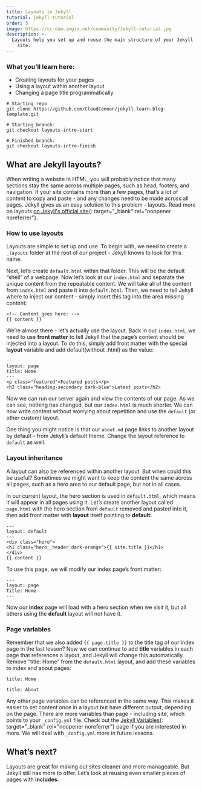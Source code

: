 ```yaml
---
title: Layouts in Jekyll
tutorial: jekyll-tutorial
order: 5
image: https://cc-dam.imgix.net/community/Jekyll-tutorial.jpg
description: >-
  Layouts help you set up and reuse the main structure of your Jekyll
    site.
---
```


### What you’ll learn here:

* Creating layouts for your pages
* Using a layout within another layout
* Changing a page title programmatically

```shell
# Starting repo
git clone https://github.com/CloudCannon/jekyll-learn-blog-template.git

# Starting branch:
git checkout layouts-intro-start

# Finished branch:
git checkout layouts-intro-finish
```


## What are Jekyll layouts?

When writing a website in HTML, you will probably notice that many sections stay the same across multiple pages, such as head, footers, and navigation. If your site contains more than a few pages, that’s a lot of content to copy and paste - and any changes need to be made across all pages. Jekyll gives us an easy solution to this problem - layouts. Read more on layouts [on Jekyll's official site](https://jekyllrb.com/docs/layouts/){: target="_blank" rel="noopener noreferrer"}.

### How to use layouts

Layouts are simple to set up and use. To begin with, we need to create a `_layouts`&nbsp;folder at the root of our project - Jekyll knows to look for this name.

Next, let’s create `default.html` within that folder. This will be the default “shell” of a webpage. Now let’s look at our `index.html`&nbsp;and separate the unique content from the repeatable content. We will take all of the content from `index.html` and paste it into `default.html`. Then, we need to tell Jekyll where to inject our content - simply insert this tag into the area missing content:

```plaintext
<!-- Content goes here: -->
{{ content }}

```

We’re almost there - let’s actually use the layout. Back in our `index.html`, we need to use **front matter** to tell Jekyll that the page’s content should be injected into a layout. To do this, simply add front matter with the special **layout** variable and add default(without .html) as the value:

```plaintext
---
layout: page
title: Home
---
<p class="featured">Featured posts</p>
<h2 class="heading-secondary dark-blue">Latest posts</h2>
```

Now we can run our server again and view the contents of our page. As we can see, nothing has changed, but our `index.html` is much shorter. We can now write content without worrying about repetition and use the `default` (or other custom) layout.

One thing you might notice is that our `about.md` page links to another layout by default - from Jekyll’s default theme. Change the layout reference to `default` as well.

### Layout inheritance

A layout can also be referenced within another layout. But when could this be useful? Sometimes we might want to keep the content the same across all pages, such as a hero area to our default page, but not in all cases.

In our current layout, the hero section is used in `default.html`, which means it will appear in all pages using it. Let’s create another layout called `page.html` with the hero section from `default` removed and pasted into it, then add front matter with **layout** itself pointing to **default:**

```plaintext
---
layout: default
---
<div class="hero">
<h1 class="hero__header dark-orange">{{ site.title }}</h1>
</div>
{{ content }}

```

To use this page, we will modify our index page’s front matter:

```plaintext
---
layout: page
Title: Home
---
```

Now our **index** page will load with a hero section when we visit it, but all others using the **default** layout will not have it.

### Page variables

Remember that we also added `{{ page.title }}` to the title tag of our index page in the last lesson? Now we can continue to add **title** variables in each page that references a layout, and Jekyll will change this automatically. Remove “title: Home” from the `default.html` layout, and add these variables to index and about pages:

```plaintext
title: Home

```

```plaintext
title: About
```

Any other page variables can be referenced in the same way. This makes it easier to set content once in a layout but have different output, depending on the page. There are more variables than page - including site, which points to your `_config.yml` file. Check out the [Jekyll Variables](https://jekyllrb.com/docs/variables/){: target="_blank" rel="noopener noreferrer"} page if you are interested in more. We will deal with `_config.yml` more in future lessons.

## What’s next?

Layouts are great for making out sites cleaner and more manageable. But Jekyll still has more to offer. Let’s look at reusing even smaller pieces of pages with **includes.**

